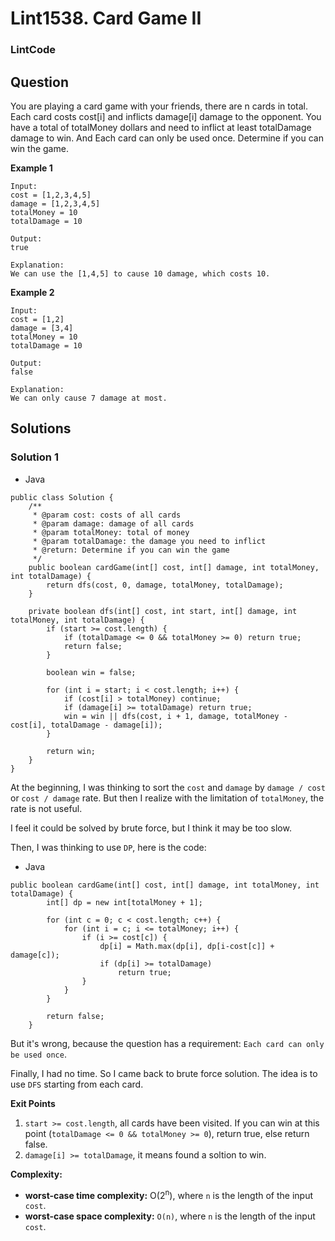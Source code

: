 # Lint1538. Card Game II

### LintCode

## Question

You are playing a card game with your friends, there are n cards in total. Each card costs cost[i] and inflicts damage[i] damage to the opponent. You have a total of totalMoney dollars and need to inflict at least totalDamage damage to win. And Each card can only be used once. Determine if you can win the game.

**Example 1**
```
Input:
cost = [1,2,3,4,5]
damage = [1,2,3,4,5]
totalMoney = 10
totalDamage = 10

Output: 
true

Explanation: 
We can use the [1,4,5] to cause 10 damage, which costs 10.
```

**Example 2**
```
Input:
cost = [1,2]
damage = [3,4]
totalMoney = 10
totalDamage = 10

Output: 
false

Explanation: 
We can only cause 7 damage at most.
```

## Solutions

### Solution 1

* Java
```
public class Solution {
    /**
     * @param cost: costs of all cards
     * @param damage: damage of all cards
     * @param totalMoney: total of money
     * @param totalDamage: the damage you need to inflict
     * @return: Determine if you can win the game
     */
    public boolean cardGame(int[] cost, int[] damage, int totalMoney, int totalDamage) {
        return dfs(cost, 0, damage, totalMoney, totalDamage);
    }
    
    private boolean dfs(int[] cost, int start, int[] damage, int totalMoney, int totalDamage) {
        if (start >= cost.length) {
            if (totalDamage <= 0 && totalMoney >= 0) return true;
            return false;
        }
        
        boolean win = false;
        
        for (int i = start; i < cost.length; i++) {
            if (cost[i] > totalMoney) continue;
            if (damage[i] >= totalDamage) return true;
            win = win || dfs(cost, i + 1, damage, totalMoney - cost[i], totalDamage - damage[i]);
        }
        
        return win;
    }
}
```

At the beginning, I was thinking to sort the `cost` and `damage` by `damage / cost` or `cost / damage` rate. But then I realize with the limitation of `totalMoney`, the rate is not useful.

I feel it could be solved by brute force, but I think it may be too slow.

Then, I was thinking to use `DP`, here is the code:

* Java
```
public boolean cardGame(int[] cost, int[] damage, int totalMoney, int totalDamage) {
        int[] dp = new int[totalMoney + 1];
        
        for (int c = 0; c < cost.length; c++) {
            for (int i = c; i <= totalMoney; i++) {
                if (i >= cost[c]) {
                    dp[i] = Math.max(dp[i], dp[i-cost[c]] + damage[c]);
                    if (dp[i] >= totalDamage)
                        return true;
                }
            }
        }
        
        return false;
    }
```

But it's wrong, because the question has a requirement: `Each card can only be used once`.

Finally, I had no time. So I came back to brute force solution. The idea is to use `DFS` starting from each card. 

**Exit Points**

1. `start >= cost.length`, all cards have been visited. If you can win at this point (`totalDamage <= 0 && totalMoney >= 0`), return true, else return false.
2. `damage[i] >= totalDamage`, it means found a soltion to win.

**Complexity:**

* **worst-case time complexity:** O(2<sup>n</sup>), where `n` is the length of the input `cost`.
* **worst-case space complexity:** `O(n)`, where `n` is the length of the input `cost`.
